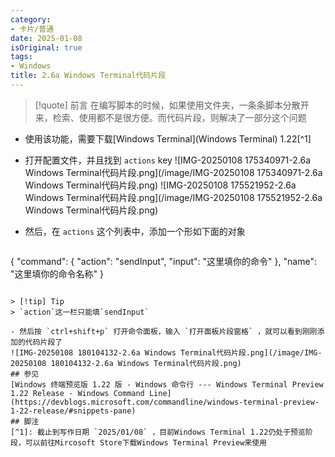 ```yaml
---
category:
- 卡片/普通
date: 2025-01-08
isOriginal: true
tags:
- Windows
title: 2.6a Windows Terminal代码片段
---
```

> [!quote] 前言
> 在编写脚本的时候，如果使用文件夹，一条条脚本分散开来，检索、使用都不是很方便。而代码片段，则解决了一部分这个问题

- 使用该功能，需要下载[Windows Terminal](Windows Terminal) 1.22[^1]
- 打开配置文件，并且找到 `actions` key
  ![IMG-20250108 175340971-2.6a Windows Terminal代码片段.png](/image/IMG-20250108 175340971-2.6a Windows Terminal代码片段.png)
  ![IMG-20250108 175521952-2.6a Windows Terminal代码片段.png](/image/IMG-20250108 175521952-2.6a Windows Terminal代码片段.png)

- 然后，在 `actions` 这个列表中，添加一个形如下面的对象
  ```json
{
    "command":
    {
        "action": "sendInput",
        "input": "这里填你的命令"
    },
    "name": "这里填你的命令名称"
}
   ```
    
> [!tip] Tip
> `action`这一栏只能填`sendInput`

- 然后按 `ctrl+shift+p` 打开命令面板，输入 `打开面板片段窗格` ，就可以看到刚刚添加的代码片段了
  ![IMG-20250108 180104132-2.6a Windows Terminal代码片段.png](/image/IMG-20250108 180104132-2.6a Windows Terminal代码片段.png)
## 参见
[Windows 终端预览版 1.22 版 - Windows 命令行 --- Windows Terminal Preview 1.22 Release - Windows Command Line](https://devblogs.microsoft.com/commandline/windows-terminal-preview-1-22-release/#snippets-pane)
## 脚注
[^1]: 截止到写作日期 `2025/01/08` ，目前Windows Terminal 1.22仍处于预览阶段，可以前往Mircosoft Store下载Windows Terminal Preview来使用
